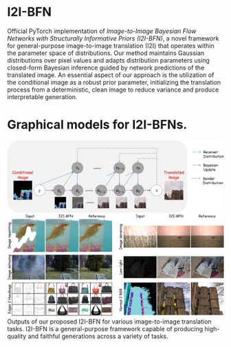 # I2I-BFN
Official PyTorch implementation of *Image-to-Image Bayesian Flow Networks with Structurally Informative Priors (I2I-BFN)*,  a novel framework for general-purpose image-to-image translation (I2I) that operates within the parameter space of distributions. Our method maintains Gaussian distributions over pixel values and adapts distribution parameters using closed-form Bayesian inference guided by network predictions of the translated image. An essential aspect of our approach is the utilization of the conditional image as a robust prior parameter, initializing the translation process from a deterministic, clean image to reduce variance and produce interpretable generation.

# Graphical models for I2I-BFNs.
<div align="center">
    <img src="assets/graph_main2_00.png" width="820">
</div>

<div align="center">
    <img src="assets/intro-pic2.png" width="820">
</div>
Outputs of our proposed I2I-BFN for various image-to-image translation tasks. I2I-BFN is a general-purpose framework capable of producing high-quality and faithful generations across a variety of tasks.
